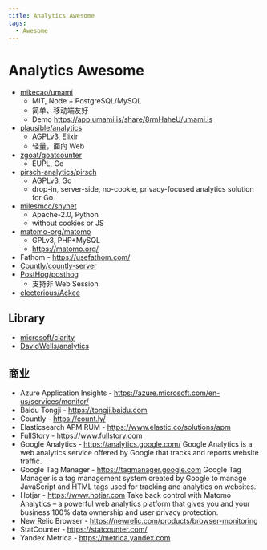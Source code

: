 ```yaml
---
title: Analytics Awesome
tags:
  - Awesome
---
```


# Analytics Awesome

- [mikecao/umami](https://github.com/mikecao/umami)
  - MIT, Node + PostgreSQL/MySQL
  - 简单、移动端友好
  - Demo https://app.umami.is/share/8rmHaheU/umami.is
- [plausible/analytics](https://github.com/plausible/analytics)
  - AGPLv3, Elixir
  - 轻量，面向 Web
- [zgoat/goatcounter](https://github.com/zgoat/goatcounter)
  - EUPL, Go
- [pirsch-analytics/pirsch](https://github.com/pirsch-analytics/pirsch)
  - AGPLv3, Go
  - drop-in, server-side, no-cookie, privacy-focused analytics solution for Go
- [milesmcc/shynet](https://github.com/milesmcc/shynet)
  - Apache-2.0, Python
  - without cookies or JS
- [matomo-org/matomo](./matomo.md)
  - GPLv3, PHP+MySQL
  - https://matomo.org/
- Fathom - https://usefathom.com/
- [Countly/countly-server](https://github.com/Countly/countly-server)
- [PostHog/posthog](https://github.com/PostHog/posthog)
  - 支持非 Web Session
- [electerious/Ackee](https://github.com/electerious/Ackee)

## Library

- [microsoft/clarity](https://github.com/microsoft/clarity)
- [DavidWells/analytics](https://github.com/DavidWells/analytics)

## 商业

- Azure Application Insights - https://azure.microsoft.com/en-us/services/monitor/
- Baidu Tongji - https://tongji.baidu.com
- Countly - https://count.ly/
- Elasticsearch APM RUM - https://www.elastic.co/solutions/apm
- FullStory - https://www.fullstory.com
- Google Analytics - https://analytics.google.com/
  Google Analytics is a web analytics service offered by Google that tracks and reports website traffic.
- Google Tag Manager - https://tagmanager.google.com
  Google Tag Manager is a tag management system created by Google to manage JavaScript and HTML tags used for tracking and analytics on websites.
- Hotjar - https://www.hotjar.com
  Take back control with Matomo Analytics – a powerful web analytics platform that gives you and your business 100% data ownership and user privacy protection.
- New Relic Browser - https://newrelic.com/products/browser-monitoring
- StatCounter - https://statcounter.com/
- Yandex Metrica - https://metrica.yandex.com
